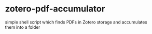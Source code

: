 # zotero-pdf-accumulator
simple shell script which finds PDFs in Zotero storage and accumulates them into a folder
